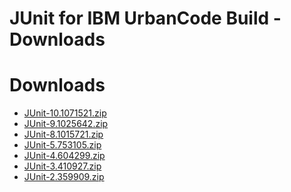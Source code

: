 
JUnit for IBM UrbanCode Build - Downloads
=========================================

# Downloads

- [JUnit-10.1071521.zip](https://raw.githubusercontent.com/UrbanCode/IBM-UCB-PLUGINS/main/files/JUnit/JUnit-10.1071521.zip)
- [JUnit-9.1025642.zip](https://raw.githubusercontent.com/UrbanCode/IBM-UCB-PLUGINS/main/files/JUnit/JUnit-9.1025642.zip)
- [JUnit-8.1015721.zip](https://raw.githubusercontent.com/UrbanCode/IBM-UCB-PLUGINS/main/files/JUnit/JUnit-8.1015721.zip)
- [JUnit-5.753105.zip](https://raw.githubusercontent.com/UrbanCode/IBM-UCB-PLUGINS/main/files/JUnit/JUnit-5.753105.zip)
- [JUnit-4.604299.zip](https://raw.githubusercontent.com/UrbanCode/IBM-UCB-PLUGINS/main/files/JUnit/JUnit-4.604299.zip)
- [JUnit-3.410927.zip](https://raw.githubusercontent.com/UrbanCode/IBM-UCB-PLUGINS/main/files/JUnit/JUnit-3.410927.zip)
- [JUnit-2.359909.zip](https://raw.githubusercontent.com/UrbanCode/IBM-UCB-PLUGINS/main/files/JUnit/JUnit-2.359909.zip)
